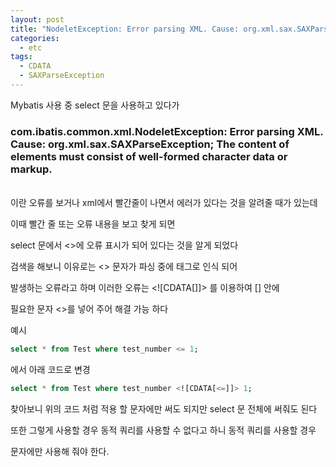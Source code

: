 ```yaml
---
layout: post
title: "NodeletException: Error parsing XML. Cause: org.xml.sax.SAXParseException 오류"
categories:
  - etc
tags:
  - CDATA
  - SAXParseException
---
```


Mybatis 사용 중 select 문을 사용하고 있다가

### **com.ibatis.common.xml.NodeletException: Error parsing XML.  Cause: org.xml.sax.SAXParseException; The content of elements must consist of well-formed character data or markup.** ###
<br/>
이란 오류를 보거나 xml에서 빨간줄이 나면서 에러가 있다는 것을 알려줄 때가 있는데 

이때 빨간 줄 또는 오류 내용을 보고 찾게 되면 

select 문에서 <>에 오류 표시가 되어 있다는 것을 알게 되었다 

검색을 해보니 이유로는 <> 문자가 파싱 중에 태그로 인식 되어 

발생하는 오류라고 하며 이러한 오류는 \<![CDATA[]]>  를 이용하여 [] 안에

 필요한 문자 <>를 넣어 주어 해결 가능 하다 

예시

```SQL
select * from Test where test_number <= 1;
```
에서 아래 코드로 변경
```SQL
select * from Test where test_number <![CDATA[<=]]> 1;
```

찾아보니 위의 코드 처럼 적용 할 문자에만 써도 되지만 select 문 전체에 써줘도 된다 

또한 그렇게 사용할 경우 동적 쿼리를 사용할 수 없다고 하니 동적 쿼리를 사용할 경우 

문자에만 사용해 줘야 한다.